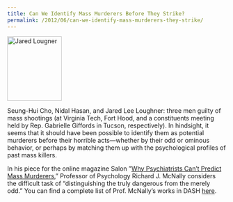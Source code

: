 ```yaml
---
title: Can We Identify Mass Murderers Before They Strike?
permalink: /2012/06/can-we-identify-mass-murderers-they-strike/
---
```

<img src="{{site.baseurl}}/assets/img/Jared_Loughneroffice_0.jpeg" alt="Jared Lougner" title="Jared Lougher" width="125" height="148" class="floatleft">

Seung-Hui Cho, Nidal Hasan, and Jared Lee Loughner: three men guilty of mass shootings (at Virginia Tech, Fort Hood, and a constituents meeting held by Rep. Gabrielle Giffords in Tucson, respectively). In hindsight, it seems that it should have been possible to identify them as potential murderers before their horrible acts—whether by their odd or ominous behavior, or perhaps by matching them up with the psychological profiles of past mass killers.

In his piece for the online magazine Salon ”[Why Psychiatrists Can’t Predict Mass Murderers](http://nrs.harvard.edu/urn-3:HUL.InstRepos:8843162),” Professor of Psychology Richard J. McNally considers the difficult task of “distinguishing the truly dangerous from the merely odd.” You can find a complete list of Prof. McNally’s works in DASH [here](http://dash.harvard.edu/browse?type=harvardAuthor&authority=c5f8df45a4cc5a8a68ec3f0552db9156).
